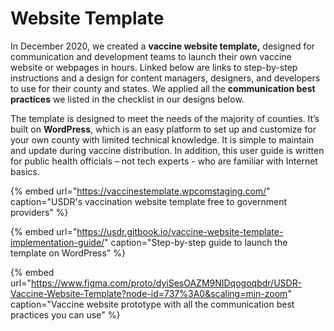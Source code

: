 # Website Template

In December 2020, we created a **vaccine website template,** designed for communication and development teams to launch their own vaccine website or webpages in hours. Linked below are links to step-by-step instructions and a design for content managers, designers, and developers to use for their county and states. We applied all the **communication best practices** we listed in the checklist in our designs below.

The template is designed to meet the needs of the majority of counties. It’s built on **WordPress**, which is an easy platform to set up and customize for your own county with limited technical knowledge. It is simple to maintain and update during vaccine distribution. In addition, this user guide is written for public health officials – not tech experts - who are familiar with Internet basics. 

{% embed url="https://vaccinestemplate.wpcomstaging.com/" caption="USDR\'s vaccination website template free to government providers" %}

{% embed url="https://usdr.gitbook.io/vaccine-website-template-implementation-guide/" caption="Step-by-step guide to launch the template on WordPress" %}

{% embed url="https://www.figma.com/proto/dyiSesOAZM9NIDqogoqbdr/USDR-Vaccine-Website-Template?node-id=737%3A0&scaling=min-zoom" caption="Vaccine website prototype with all the communication best practices you can use" %}




